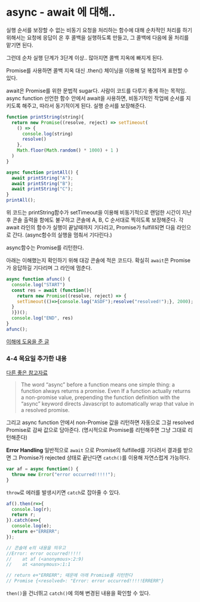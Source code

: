 # async - await 에 대해..
실행 순서를 보장할 수 없는 비동기 요청을 처리하는 함수에 대해 순차적인 처리를 하기 위해서는
요청에 응답이 온 후 콜백을 실행하도록 만들고,
그 콜백에 다음에 올 처리를 맡기면 된다.

그런데 순차 실행 단계가 3단계 이상.. 많아지면 콜백 지옥에 빠지게 된다.

Promise를 사용하면 콜백 지옥 대신 .then() 체이닝을 이용해 덜 복잡하게 표현할 수 있다.

await은 Promise를 위한 문법적 sugar다. 사람이 코드를 다루기 좋게 하는 목적임.
async function 선언한 함수 안에서 await을 사용하면, 비동기적인 작업에 순서를 지키도록 해주고, 따라서 동기적이게 된다. 실행 순서를 보장해준다.
```javascript
function printString(string){  
  return new Promise((resolve, reject) => setTimeout(  
    () => {  
      console.log(string)  
      resolve()  
    },   
    Math.floor(Math.random() * 1000) + 1 )  
  )
}

async function printAll() {
  await printString("A");
  await printString("B");
  await printString("C");
}
printAll();
```
위 코드는 printString함수가 setTimeout을 이용해 비동기적으로 랜덤한 시간이 지난 후 콘솔 출력을 함에도 불구하고
콘솔에 A, B, C 순서대로 찍히도록 보장해준다.
각 await 라인의 함수가 실행이 끝날때까지 기다리고, Promise가 fulfill되면 다음 라인으로 간다. (async함수의 실행을 멈춰서 기다린다.)

async함수는 Promise를 리턴한다.

아래는 이해했는지 확인하기 위해 대강 콘솔에 적은 코드다.
확실히 `await`은 Promise가 응답하길 기다리며 그 라인에 멈춘다. 
```javascript
async function afunc() {
  console.log("START")
  const res = await (function(){
    return new Promise((resolve, reject) => {
    setTimeout(()=>{console.log("ASDF");resolve("resolved!");}, 2000);
  }
  )})();
  console.log("END", res)
}
afunc();
```
[이해에 도움을 준 글](https://medium.com/front-end-weekly/callbacks-promises-and-async-await-ad4756e01d90)

### 4-4 목요일 추가한 내용
[다른 좋은 참고자료](https://javascript.info/async-await)
> The word “async” before a function means one simple thing: a function always returns a promise. Even If a function actually returns a non-promise value, prepending the function definition with the “async” keyword directs Javascript to automatically wrap that value in a resolved promise.

그리고 async function 안에서 non-Promise 값을 리턴하면 자동으로 그걸 resolved Promise로 감싸 값으로 담아준다.
(명시적으로 Promise를 리턴해주면 그냥 그대로 리턴해준다)

**Error Handling**
일반적으로 `await` 으로 Promise의 fulfilled를 기다려서 결과를 받으면 그 Promise가 rejected 상태로 끝난다면 `catch()`를 이용해 자연스럽게 가능하다.
```javascript
var af = async function() {
  throw new Error("error occurred!!!!!");
}
```
`throw`로 에러를 발생시키면 `catch`로 잡아줄 수 있다.
```javascript
af().then(r=>{
  console.log(r);
  return r;
}).catch(e=>{
  console.log(e);
  return e+"ERRERR";
});

// 콘솔에 e의 내용을 띄우고
//Error: error occurred!!!!!
//    at af (<anonymous>:2:9)
//    at <anonymous>:1:1

// return e+"ERRERR"; 때문에 아래 Promise를 리턴한다
// Promise {<resolved>: "Error: error occurred!!!!!ERRERR"}
```
`then()`을 건너뛰고 `catch()`에 의해 변경된 내용을 확인할 수 있다.
<!--stackedit_data:
eyJoaXN0b3J5IjpbLTEwMzMyNTQ1NjhdfQ==
-->